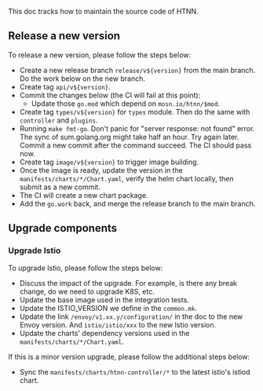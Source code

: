 This doc tracks how to maintain the source code of HTNN.

## Release a new version

To release a new version, please follow the steps below:

* Create a new release branch `release/v${version}` from the main branch. Do the work below on the new branch.
* Create tag `api/v${version}`.
* Commit the changes below (the CI will fail at this point):
    * Update those `go.mod` which depend on `mosn.io/htnn/$mod`.
* Create tag `types/v${version}` for `types` module. Then do the same with `controller` and `plugins`.
* Running `make fmt-go`. Don't panic for "server response: not found" error. The sync of sum.golang.org might take half an hour. Try again later. Commit a new commit after the command succeed. The CI should pass now.
* Create tag `image/v${version}` to trigger image building.
* Once the image is ready, update the version in the `manifests/charts/*/Chart.yaml`, verify the helm chart locally, then submit as a new commit.
* The CI will create a new chart package.
* Add the `go.work` back, and merge the release branch to the main branch.

## Upgrade components

### Upgrade Istio

To upgrade Istio, please follow the steps below:

* Discuss the impact of the upgrade. For example, is there any break change, do we need to upgrade K8S, etc.
* Update the base image used in the integration tests.
* Update the ISTIO_VERSION we define in the `common.mk`.
* Update the link `/envoy/v1.xx.y/configuration/` in the doc to the new Envoy version. And `istio/istio/xxx` to the new Istio version.
* Update the charts' dependency versions used in the `manifests/charts/*/Chart.yaml`.

If this is a minor version upgrade, please follow the additional steps below:

* Sync the `manifests/charts/htnn-controller/*` to the latest istio's istiod chart.
